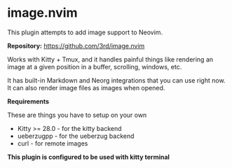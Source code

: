 # image.nvim

This plugin attempts to add image support to Neovim.

**Repository:** <https://github.com/3rd/image.nvim>

Works with Kitty + Tmux, and it handles painful things like rendering an image at a given position in a buffer, scrolling, windows, etc.

It has built-in Markdown and Neorg integrations that you can use right now.
It can also render image files as images when opened.

**Requirements**

These are things you have to setup on your own

- Kitty >= 28.0 - for the kitty backend
- ueberzugpp - for the ueberzug backend
- curl - for remote images

**This plugin is configured to be used with kitty terminal**

<!-- vim: set ft=markdown: -->